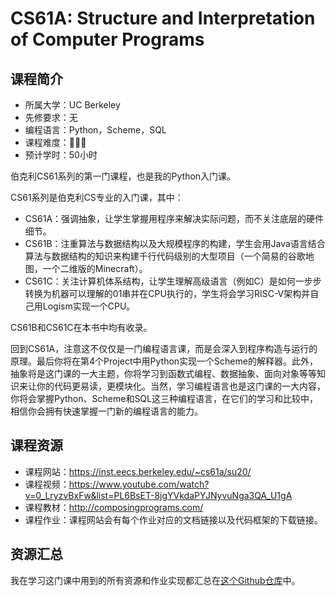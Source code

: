 # CS61A: Structure and Interpretation of Computer Programs
## 课程简介
- 所属大学：UC Berkeley
- 先修要求：无
- 编程语言：Python，Scheme，SQL
- 课程难度：🌟🌟🌟
- 预计学时：50小时

伯克利CS61系列的第一门课程，也是我的Python入门课。

CS61系列是伯克利CS专业的入门课，其中：

- CS61A：强调抽象，让学生掌握用程序来解决实际问题，而不关注底层的硬件细节。
- CS61B：注重算法与数据结构以及大规模程序的构建，学生会用Java语言结合算法与数据结构的知识来构建千行代码级别的大型项目（一个简易的谷歌地图，一个二维版的Minecraft）。
- CS61C：关注计算机体系结构，让学生理解高级语言（例如C）是如何一步步转换为机器可以理解的01串并在CPU执行的，学生将会学习RISC-V架构并自己用Logism实现一个CPU。

CS61B和CS61C在本书中均有收录。

回到CS61A，注意这不仅仅是一门编程语言课，而是会深入到程序构造与运行的原理。最后你将在第4个Project中用Python实现一个Scheme的解释器。此外，抽象将是这门课的一大主题，你将学习到函数式编程、数据抽象、面向对象等等知识来让你的代码更易读，更模块化。当然，学习编程语言也是这门课的一大内容，你将会掌握Python、Scheme和SQL这三种编程语言，在它们的学习和比较中，相信你会拥有快速掌握一门新的编程语言的能力。

## 课程资源
- 课程网站：https://inst.eecs.berkeley.edu/~cs61a/su20/
- 课程视频：https://www.youtube.com/watch?v=0_LryzvBxFw&list=PL6BsET-8jgYVkdaPYJNyvuNga3QA_U1gA
- 课程教材：http://composingprograms.com/
- 课程作业：课程网站会有每个作业对应的文档链接以及代码框架的下载链接。

## 资源汇总
我在学习这门课中用到的所有资源和作业实现都汇总在[这个Github仓库](https://github.com/PKUFlyingPig/CS61A)中。